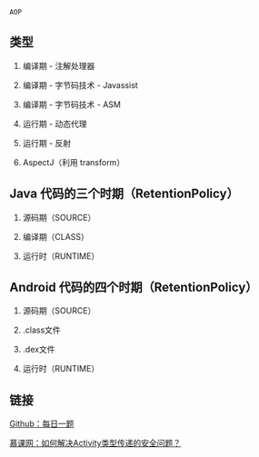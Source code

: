 `AOP`

## 类型

1. 编译期 - 注解处理器

2. 编译期 - 字节码技术 - Javassist

3. 编译期 - 字节码技术 - ASM

4. 运行期 - 动态代理

5. 运行期 - 反射

6. AspectJ（利用 transform）

## Java 代码的三个时期（RetentionPolicy）

1. 源码期（SOURCE）

2. 编译期（CLASS）

3. 运行时（RUNTIME）

## Android 代码的四个时期（RetentionPolicy）

1. 源码期（SOURCE）

2. .class文件

3. .dex文件

4. 运行时（RUNTIME）


## 链接

[Github：每日一题](https://github.com/Moosphan/Android-Daily-Interview/issues/179)

[慕课网：如何解决Activity类型传递的安全问题？](https://coding.m.imooc.com/learn?cid=317&mid=22302)